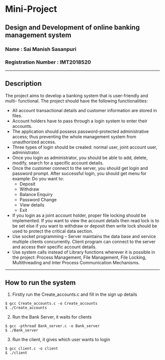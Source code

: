 # Mini-Project

## Design and Development of online banking management system

### Name : Sai Manish Sasanpuri
### Registration Number :  IMT2018520

___
## Description

The project aims to develop a banking system that is user-friendly and multi-
functional. The project should have the following functionalities:   
* All account transactional details and customer information are stored in files.
* Account holders have to pass through a login system to enter their accounts.
* The application should possess password-protected administrative access; thus
preventing the whole management system from unauthorized access.
* Three types of login should be created: normal user, joint account user, administrator.
* Once you login as administrator, you should be able to add, delete, modify, search for a
specific account details.
* Once the customer connect to the server, you should get login and password prompt.
After successful login, you should get menu for example:
Do you want to:
	* Deposit
	* Withdraw
	* Balance Enquiry
	* Password Change
	* View details
	* Exit
* If you login as a joint account holder, proper file locking should be implemented. If you
want to view the account details then read lock is to be set else if you want to withdraw
or deposit then write lock should be used to protect the critical data section.
* Use socket programming – Server maintains the data base and service multiple clients
concurrently. Client program can connect to the server and access their specific account
details.
* Use system calls instead of Library functions wherever it is possible in the project:
Process Management, File Management, File Locking, Multithreading and Inter Process
Communication Mechanisms.

___
## How to run the system

1. Firstly run the Create_accounts.c and fill in the sign up details  
```
$ gcc Create_accounts.c -o Create_accounts  
$ ./Create_accounts
```

2. Run the Bank Server, it waits for clients
```
$ gcc -pthread Bank_server.c -o Bank_server  
$ ./Bank_server
```

3. Run the client, it gives which user wants to login  
```
$ gcc client.c -o client  
$ ./client
```

